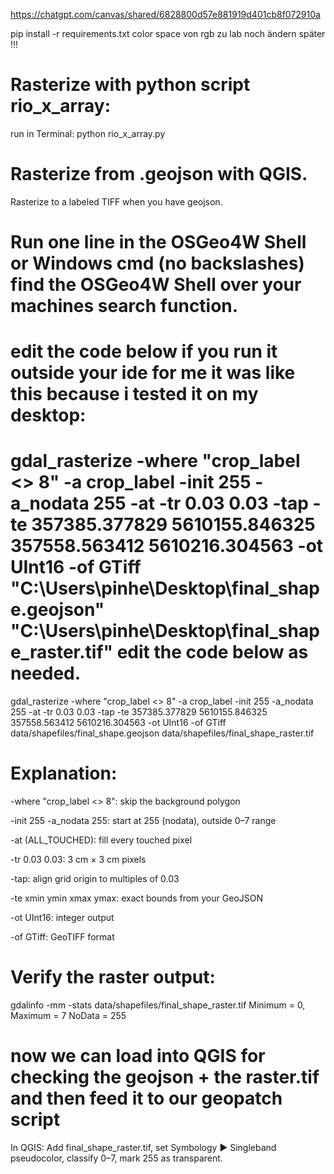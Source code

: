 https://chatgpt.com/canvas/shared/6828800d57e881919d401cb8f072910a

pip install -r requirements.txt
color space von rgb zu lab noch ändern später !!!

# Rasterize with python script rio_x_array:
run in Terminal: python rio_x_array.py

# Rasterize from .geojson with QGIS.

Rasterize to a labeled TIFF when you have geojson.
# Run one line in the OSGeo4W Shell or Windows cmd (no backslashes) find the OSGeo4W Shell over your machines search function. 
# edit the code below if you run it outside your ide for me it was like this because i tested it on my desktop:
# gdal_rasterize -where "crop_label <> 8" -a crop_label -init 255 -a_nodata 255 -at -tr 0.03 0.03 -tap -te 357385.377829 5610155.846325 357558.563412 5610216.304563 -ot UInt16 -of GTiff "C:\Users\pinhe\Desktop\final_shape.geojson" "C:\Users\pinhe\Desktop\final_shape_raster.tif" edit the code below as needed.

gdal_rasterize -where "crop_label <> 8" -a crop_label -init 255 -a_nodata 255 -at -tr 0.03 0.03 -tap -te 357385.377829 5610155.846325 357558.563412 5610216.304563 -ot UInt16 -of GTiff data/shapefiles/final_shape.geojson data/shapefiles/final_shape_raster.tif

# Explanation:
-where "crop_label <> 8": skip the background polygon

-init 255 -a_nodata 255: start at 255 (nodata), outside 0–7 range

-at (ALL_TOUCHED): fill every touched pixel

-tr 0.03 0.03: 3 cm × 3 cm pixels

-tap: align grid origin to multiples of 0.03

-te xmin ymin xmax ymax: exact bounds from your GeoJSON

-ot UInt16: integer output

-of GTiff: GeoTIFF format

# Verify the raster output:
gdalinfo -mm -stats data/shapefiles/final_shape_raster.tif
Minimum = 0, Maximum = 7
NoData = 255

# now we can load into QGIS for checking the geojson + the raster.tif and then feed it to our geopatch script
In QGIS: Add final_shape_raster.tif, set Symbology ► Singleband pseudocolor, classify 0–7, mark 255 as transparent.


